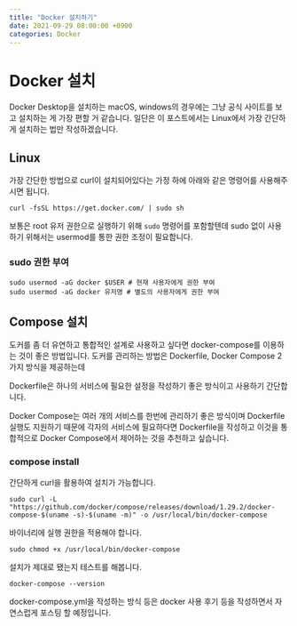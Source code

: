 ```yaml
---
title: "Docker 설치하기"
date: 2021-09-29 08:00:00 +0900
categories: Docker
---
```


# Docker 설치

Docker Desktop을 설치하는 macOS, windows의 경우에는 그냥 공식 사이트를 보고 설치하는 게 가장 편할 거 같습니다.
일단은 이 포스트에서는 Linux에서 가장 간단하게 설치하는 법만 작성하겠습니다.

## Linux

가장 간단한 방법으로 curl이 설치되어있다는 가정 하에 아래와 같은 명령어를 사용해주시면 됩니다.

```
curl -fsSL https://get.docker.com/ | sudo sh
```

보통은 root 유저 권한으로 실행하기 위해 `sudo` 명령어를 포함할텐데 sudo 없이 사용하기 위해서는
usermod를 통한 권한 조정이 필요합니다.

### sudo 권한 부여

```
sudo usermod -aG docker $USER # 현재 사용자에게 권한 부여
sudo usermod -aG docker 유저명 # 별도의 사용자에게 권한 부여
```

## Compose 설치

도커를 좀 더 유연하고 통합적인 설계로 사용하고 싶다면 docker-compose를 이용하는 것이 좋은 방법입니다.
도커를 관리하는 방법은 Dockerfile, Docker Compose 2가지 방식을 제공하는데

Dockerfile은 하나의 서비스에 필요한 설정을 작성하기 좋은 방식이고 사용하기 간단합니다.

Docker Compose는 여러 개의 서비스를 한번에 관리하기 좋은 방식이며 Dockerfile 실행도 지원하기 때문에
각자의 서비스에 필요하다면 Dockerfile을 작성하고 이것을 통합적으로 Docker Compose에서 제어하는 것을 추천하고 싶습니다.

### compose install

간단하게 curl을 활용하여 설치가 가능합니다.

```
sudo curl -L "https://github.com/docker/compose/releases/download/1.29.2/docker-compose-$(uname -s)-$(uname -m)" -o /usr/local/bin/docker-compose
```

바이너리에 실행 권한을 적용해야 합니다.

```
sudo chmod +x /usr/local/bin/docker-compose
```

설치가 제대로 됐는지 테스트를 해봅니다.

```
docker-compose --version
```

docker-compose.yml을 작성하는 방식 등은 docker 사용 후기 등을 작성하면서 자연스럽게 포스팅 할 예정입니다.
